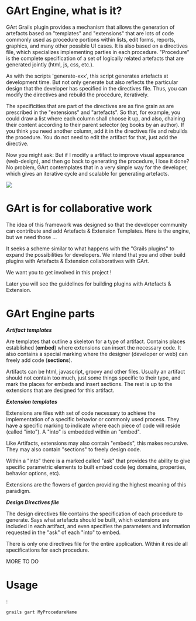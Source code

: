# GArt Engine, what is it?

GArt Grails plugin provides a mechanism that allows the generation of artefacts based on "templates" and "extensions" that are lots 
of code commonly used as procedure portions within lists, edit forms, reports, graphics, and many other possible UI cases. 
It is also based on a directives file, which specializes implementing parties in each procedure. "Procedure" is the complete specification of a set 
of logically related artefacts that are generated jointly (html, js, css, etc.).

As with the scripts 'generate-xxx', this script generates artefacts at development time. But not only generate but also reflects the particular 
design that the developer has specified in the directives file. Thus, you can modify the directives and rebuild the procedure, iteratively.

The specificities that are part of the directives are as fine grain as are prescribed in the "extensions" and "artefacts".
So that, for example, you could draw a list where each column shall choose it up, and also, chaining their content according to 
their parent selector (eg books by an author). If you think you need another column, add it in the directives file and rebuilds the procedure.
You do not need to edit the artifact for that, just add the directive.

Now you might ask: But if I modify a artifact to improve visual appearance (web-design), and then go back to generating the procedure, I lose it done?
No problem, GArt contemplates that in a very simple way for the developer, which gives an iterative cycle and scalable for generating artefacts.

![](https://raw.github.com/jcolombo1/gart-scripting/master/GArt-scheme.jpg)


# GArt is for collaborative work

The idea of this framework was designed so that the developer community can contribute and add Artefacts & Extension Templates. 
Here is the engine, but we need those ...

It seeks a scheme similar to what happens with the "Grails plugins" to expand the possibilities for developers. We intend that you 
and other build plugins with Artefacts & Extension collaboratives with GArt.

We want you to get involved in this project !

Later you will see the guidelines for building plugins with Artefacts & Extension.

# GArt Engine parts

*<b>Artifact templates</b>*

Are templates that outline a skeleton for a type of artifact. Contains places established (<strong>embed</strong>) where extensions can insert the necessary code.
It also contains a special marking where the designer (developer or web) can freely add code (<strong>sections</strong>).

Artifacts can be html, javascript, groovy and other files. Usually an artifact should not contain too much, just some things specific to their type, 
and mark the places for embeds and insert sections. The rest is up to the extensions that are designed for this artifact.

*<b>Extension templates</b>*

Extensions are files with set of code necessary to achieve the implementation of a specific behavior or commonly used process. They have a specific 
marking to indicate where each piece of code will reside (called "into"). A "into" is embedded within an "embed". 

Like Artifacts, extensions may also contain "embeds", this makes recursive. They may also contain "sections" to freely design code. 

Within a "into" there is a marked called "ask" that provides the ability to give specific parametric elements to built embed code (eg domains, 
properties, behavior options, etc).

Extensions are the flowers of garden providing the highest meaning of this paradigm.

*<b>Design Directives file</b>*

The design directives file contains the specification of each procedure to generate. Says what artefacts should be built, which 
extensions are included in each artifact, and even specifies the parameters and information requested in the "ask" of each "into" to embed.

There is only one directives file for the entire application. Within it reside all specifications for each procedure.
 
MORE TO DO

# Usage

:

```groovy
grails gart MyProcedureName
```

